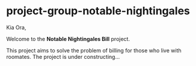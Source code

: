 # project-group-notable-nightingales

Kia Ora,

Welcome to the **Notable Nightingales Bill** project.

This project aims to solve the problem of billing for those who live with roomates. The project is under constructing...